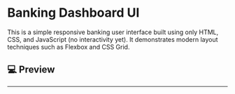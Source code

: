 # Banking Dashboard UI

This is a simple responsive banking user interface built using only HTML, CSS, and JavaScript (no interactivity yet). It demonstrates modern layout techniques such as Flexbox and CSS Grid.

## 💻 Preview



---

